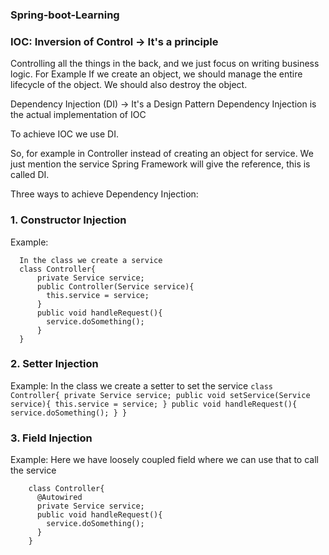 ### Spring-boot-Learning

### IOC: Inversion of Control -> It's a principle
Controlling all the things in the back, and we just focus on writing business logic.
For Example If we create an object, we should manage the entire lifecycle of the object. We should also destroy the object.

Dependency Injection (DI) -> It's a Design Pattern
Dependency Injection is the actual implementation of IOC

To achieve IOC we use DI.

So, for example in Controller instead of creating an object for service. We just mention the service Spring Framework will give the reference, this is called DI.

Three ways to achieve Dependency Injection:
### 1. Constructor Injection
  Example:
  ```
    In the class we create a service
    class Controller{
        private Service service;
        public Controller(Service service){
          this.service = service;
        }
        public void handleRequest(){
          service.doSomething();
        }
    }
  ```
### 2. Setter Injection
  Example:
    In the class we create a setter to set the service
    ```
    class Controller{
        private Service service;
        public void setService(Service service){
          this.service = service;
        }
        public void handleRequest(){
          service.doSomething();
        }
    }
    ```
### 3. Field Injection
  Example:
  Here we have loosely coupled field where we can use that to call the service
  ```
      class Controller{
        @Autowired
        private Service service;
        public void handleRequest(){
          service.doSomething();
        }
      }
  ```

